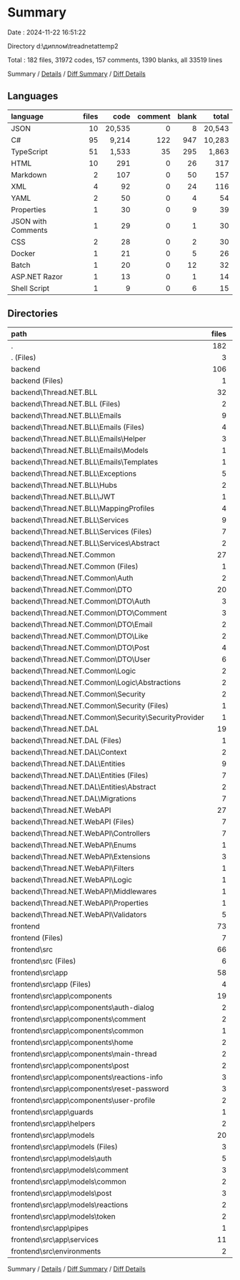 # Summary

Date : 2024-11-22 16:51:22

Directory d:\\диплом\\treadnetattemp2

Total : 182 files,  31972 codes, 157 comments, 1390 blanks, all 33519 lines

Summary / [Details](details.md) / [Diff Summary](diff.md) / [Diff Details](diff-details.md)

## Languages
| language | files | code | comment | blank | total |
| :--- | ---: | ---: | ---: | ---: | ---: |
| JSON | 10 | 20,535 | 0 | 8 | 20,543 |
| C# | 95 | 9,214 | 122 | 947 | 10,283 |
| TypeScript | 51 | 1,533 | 35 | 295 | 1,863 |
| HTML | 10 | 291 | 0 | 26 | 317 |
| Markdown | 2 | 107 | 0 | 50 | 157 |
| XML | 4 | 92 | 0 | 24 | 116 |
| YAML | 2 | 50 | 0 | 4 | 54 |
| Properties | 1 | 30 | 0 | 9 | 39 |
| JSON with Comments | 1 | 29 | 0 | 1 | 30 |
| CSS | 2 | 28 | 0 | 2 | 30 |
| Docker | 1 | 21 | 0 | 5 | 26 |
| Batch | 1 | 20 | 0 | 12 | 32 |
| ASP.NET Razor | 1 | 13 | 0 | 1 | 14 |
| Shell Script | 1 | 9 | 0 | 6 | 15 |

## Directories
| path | files | code | comment | blank | total |
| :--- | ---: | ---: | ---: | ---: | ---: |
| . | 182 | 31,972 | 157 | 1,390 | 33,519 |
| . (Files) | 3 | 143 | 0 | 40 | 183 |
| backend | 106 | 9,420 | 122 | 996 | 10,538 |
| backend (Files) | 1 | 21 | 0 | 5 | 26 |
| backend\\Thread.NET.BLL | 32 | 941 | 10 | 189 | 1,140 |
| backend\\Thread.NET.BLL (Files) | 2 | 29 | 2 | 10 | 41 |
| backend\\Thread.NET.BLL\\Emails | 9 | 151 | 2 | 28 | 181 |
| backend\\Thread.NET.BLL\\Emails (Files) | 4 | 79 | 2 | 15 | 96 |
| backend\\Thread.NET.BLL\\Emails\\Helper | 3 | 54 | 0 | 10 | 64 |
| backend\\Thread.NET.BLL\\Emails\\Models | 1 | 5 | 0 | 2 | 7 |
| backend\\Thread.NET.BLL\\Emails\\Templates | 1 | 13 | 0 | 1 | 14 |
| backend\\Thread.NET.BLL\\Exceptions | 5 | 44 | 0 | 12 | 56 |
| backend\\Thread.NET.BLL\\Hubs | 2 | 23 | 0 | 5 | 28 |
| backend\\Thread.NET.BLL\\JWT | 1 | 118 | 4 | 23 | 145 |
| backend\\Thread.NET.BLL\\MappingProfiles | 4 | 67 | 0 | 11 | 78 |
| backend\\Thread.NET.BLL\\Services | 9 | 509 | 2 | 100 | 611 |
| backend\\Thread.NET.BLL\\Services (Files) | 7 | 488 | 2 | 94 | 584 |
| backend\\Thread.NET.BLL\\Services\\Abstract | 2 | 21 | 0 | 6 | 27 |
| backend\\Thread.NET.Common | 27 | 302 | 37 | 67 | 406 |
| backend\\Thread.NET.Common (Files) | 1 | 11 | 0 | 4 | 15 |
| backend\\Thread.NET.Common\\Auth | 2 | 31 | 27 | 12 | 70 |
| backend\\Thread.NET.Common\\DTO | 20 | 186 | 0 | 37 | 223 |
| backend\\Thread.NET.Common\\DTO\\Auth | 3 | 37 | 0 | 8 | 45 |
| backend\\Thread.NET.Common\\DTO\\Comment | 3 | 30 | 0 | 5 | 35 |
| backend\\Thread.NET.Common\\DTO\\Email | 2 | 9 | 0 | 3 | 12 |
| backend\\Thread.NET.Common\\DTO\\Like | 2 | 20 | 0 | 3 | 23 |
| backend\\Thread.NET.Common\\DTO\\Post | 4 | 42 | 0 | 10 | 52 |
| backend\\Thread.NET.Common\\DTO\\User | 6 | 48 | 0 | 8 | 56 |
| backend\\Thread.NET.Common\\Logic | 2 | 15 | 7 | 3 | 25 |
| backend\\Thread.NET.Common\\Logic\\Abstractions | 2 | 15 | 7 | 3 | 25 |
| backend\\Thread.NET.Common\\Security | 2 | 59 | 3 | 11 | 73 |
| backend\\Thread.NET.Common\\Security (Files) | 1 | 42 | 3 | 7 | 52 |
| backend\\Thread.NET.Common\\Security\\SecurityProvider | 1 | 17 | 0 | 4 | 21 |
| backend\\Thread.NET.DAL | 19 | 7,278 | 7 | 587 | 7,872 |
| backend\\Thread.NET.DAL (Files) | 1 | 24 | 0 | 7 | 31 |
| backend\\Thread.NET.DAL\\Context | 2 | 197 | 3 | 49 | 249 |
| backend\\Thread.NET.DAL\\Entities | 9 | 125 | 0 | 33 | 158 |
| backend\\Thread.NET.DAL\\Entities (Files) | 7 | 96 | 0 | 27 | 123 |
| backend\\Thread.NET.DAL\\Entities\\Abstract | 2 | 29 | 0 | 6 | 35 |
| backend\\Thread.NET.DAL\\Migrations | 7 | 6,932 | 4 | 498 | 7,434 |
| backend\\Thread.NET.WebAPI | 27 | 878 | 68 | 148 | 1,094 |
| backend\\Thread.NET.WebAPI (Files) | 7 | 191 | 3 | 46 | 240 |
| backend\\Thread.NET.WebAPI\\Controllers | 7 | 283 | 61 | 38 | 382 |
| backend\\Thread.NET.WebAPI\\Enums | 1 | 11 | 0 | 1 | 12 |
| backend\\Thread.NET.WebAPI\\Extensions | 3 | 215 | 4 | 33 | 252 |
| backend\\Thread.NET.WebAPI\\Filters | 1 | 22 | 0 | 2 | 24 |
| backend\\Thread.NET.WebAPI\\Logic | 1 | 22 | 0 | 6 | 28 |
| backend\\Thread.NET.WebAPI\\Middlewares | 1 | 24 | 0 | 6 | 30 |
| backend\\Thread.NET.WebAPI\\Properties | 1 | 22 | 0 | 0 | 22 |
| backend\\Thread.NET.WebAPI\\Validators | 5 | 88 | 0 | 16 | 104 |
| frontend | 73 | 22,409 | 35 | 354 | 22,798 |
| frontend (Files) | 7 | 20,450 | 0 | 27 | 20,477 |
| frontend\\src | 66 | 1,959 | 35 | 327 | 2,321 |
| frontend\\src (Files) | 6 | 132 | 24 | 24 | 180 |
| frontend\\src\\app | 58 | 1,817 | 1 | 299 | 2,117 |
| frontend\\src\\app (Files) | 4 | 73 | 0 | 6 | 79 |
| frontend\\src\\app\\components | 19 | 1,150 | 0 | 149 | 1,299 |
| frontend\\src\\app\\components\\auth-dialog | 2 | 105 | 0 | 17 | 122 |
| frontend\\src\\app\\components\\comment | 2 | 111 | 0 | 13 | 124 |
| frontend\\src\\app\\components\\common | 1 | 101 | 0 | 3 | 104 |
| frontend\\src\\app\\components\\home | 2 | 80 | 0 | 13 | 93 |
| frontend\\src\\app\\components\\main-thread | 2 | 268 | 0 | 37 | 305 |
| frontend\\src\\app\\components\\post | 2 | 264 | 0 | 36 | 300 |
| frontend\\src\\app\\components\\reactions-info | 3 | 34 | 0 | 6 | 40 |
| frontend\\src\\app\\components\\reset-password | 3 | 87 | 0 | 8 | 95 |
| frontend\\src\\app\\components\\user-profile | 2 | 100 | 0 | 16 | 116 |
| frontend\\src\\app\\guards | 1 | 20 | 0 | 7 | 27 |
| frontend\\src\\app\\helpers | 2 | 60 | 0 | 10 | 70 |
| frontend\\src\\app\\models | 20 | 114 | 0 | 26 | 140 |
| frontend\\src\\app\\models (Files) | 3 | 16 | 0 | 3 | 19 |
| frontend\\src\\app\\models\\auth | 5 | 26 | 0 | 7 | 33 |
| frontend\\src\\app\\models\\comment | 3 | 18 | 0 | 4 | 22 |
| frontend\\src\\app\\models\\common | 2 | 12 | 0 | 2 | 14 |
| frontend\\src\\app\\models\\post | 3 | 22 | 0 | 4 | 26 |
| frontend\\src\\app\\models\\reactions | 2 | 11 | 0 | 3 | 14 |
| frontend\\src\\app\\models\\token | 2 | 9 | 0 | 3 | 12 |
| frontend\\src\\app\\pipes | 1 | 33 | 0 | 10 | 43 |
| frontend\\src\\app\\services | 11 | 367 | 1 | 91 | 459 |
| frontend\\src\\environments | 2 | 10 | 10 | 4 | 24 |

Summary / [Details](details.md) / [Diff Summary](diff.md) / [Diff Details](diff-details.md)